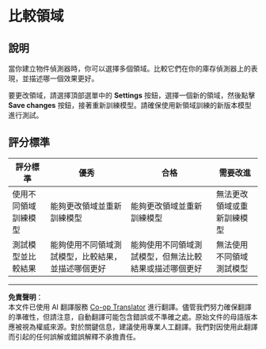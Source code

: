 <!--
CO_OP_TRANSLATOR_METADATA:
{
  "original_hash": "d93ee76fac4c2199973689ecd05baaf9",
  "translation_date": "2025-08-26T21:39:48+00:00",
  "source_file": "5-retail/lessons/1-train-stock-detector/assignment.md",
  "language_code": "mo"
}
-->
# 比較領域

## 說明

當你建立物件偵測器時，你可以選擇多個領域。比較它們在你的庫存偵測器上的表現，並描述哪一個效果更好。

要更改領域，請選擇頂部選單中的 **Settings** 按鈕，選擇一個新的領域，然後點擊 **Save changes** 按鈕，接著重新訓練模型。請確保使用新領域訓練的新版本模型進行測試。

## 評分標準

| 評分標準 | 優秀 | 合格 | 需要改進 |
| -------- | ---- | ---- | -------- |
| 使用不同領域訓練模型 | 能夠更改領域並重新訓練模型 | 能夠更改領域並重新訓練模型 | 無法更改領域或重新訓練模型 |
| 測試模型並比較結果 | 能夠使用不同領域測試模型，比較結果，並描述哪個更好 | 能夠使用不同領域測試模型，但無法比較結果或描述哪個更好 | 無法使用不同領域測試模型 |

---

**免責聲明**：  
本文件已使用 AI 翻譯服務 [Co-op Translator](https://github.com/Azure/co-op-translator) 進行翻譯。儘管我們努力確保翻譯的準確性，但請注意，自動翻譯可能包含錯誤或不準確之處。原始文件的母語版本應被視為權威來源。對於關鍵信息，建議使用專業人工翻譯。我們對因使用此翻譯而引起的任何誤解或錯誤解釋不承擔責任。